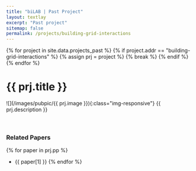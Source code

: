 ```yaml
---
title: "biLAB | Past Project"
layout: textlay
excerpt: "Past project"
sitemap: false
permalink: /projects/building-grid-interactions
---
```

{% for project in site.data.projects_past %}
    {% if project.addr == "building-grid-interactions" %}
        {% assign prj = project %}
        {% break %}
    {% endif %}
{% endfor %}

# {{ prj.title }}
![](/images/pubpic/{{ prj.image }}){:class="img-responsive"}
{{ prj.description }}  
<br><br>

### Related Papers
{% for paper in prj.pp %}
* {{ paper[1] }}
{% endfor %}
<br>